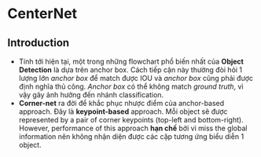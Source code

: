 # CenterNet

## Introduction
- Tính tới hiện tại, một trong những flowchart phổ biến nhất của **Object Detection** là dựa trên anchor box. Cách tiếp cận này thường đòi hỏi 1 lượng lớn *anchor box* để match được IOU và *anchor box* cũng phải được định nghĩa thủ công. *Anchor box* có thể không match *ground truth*, vì vậy gây ảnh hưởng đến nhánh classification.
- **Corner-net** ra đời để khắc phục nhược điểm của anchor-based approach. Đây là **keypoint-based** approach. Mỗi object sẽ được represented by a pair of corner keypoints (top-left and bottom-right). However, performance of this approach **hạn chế** bởi vì miss the global information nên không nhận diện được các cặp tương ứng biểu diễn 1 object.
